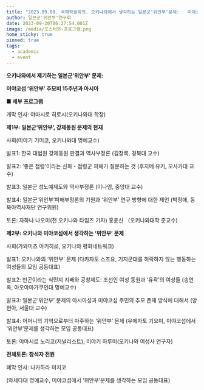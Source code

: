 ```yaml
---
title: "2023.09.09. 국제학술회의. 오키나와에서 생각하는 일본군‘위안부’문제:   미야코섬 ‘위안부’를 위한 추모비 15주년과 아시아"
author: 일본군'위안부'연구회
date: 2023-09-20T06:27:54.001Z
image: /media/포스터와-프로그램.png
home_sticky: true
pinned: true
tags:
  - academic
  - event
---
```

**오키나와에서 제기하는 일본군‘위안부’ 문제:**

**미야코섬 ‘위안부’ 추모비 15주년과 아시아**



**■ 세부 프로그램**

개막 인사: 야마시로 히로시(오키나와대 학장)



**제1부: 일본군‘위안부’, 강제동원 문제의 현재**

사회(미야기 기미코, 오키나와대 명예교수)

발표1: 한국 대법원 강제동원 판결과 역사부정론 (김창록, 경북대 교수)

발표2: ‘좋은 점령’이라는 신화・점령군 피해가 질문하는 것 (후지메 유키, 오사카대 교수)

발표3: 일본군 성노예제도와 역사부정론 (이나영, 중앙대 교수)

발표4: 일본군‘위안부’피해부정론의 기원과 ‘위안부’ 연구 방향에 대한 제언 (박정애, 동북아역사재단 연구위원)

토론: 자하나 나오미(전 오키나와 타임즈 기자) 홍윤신 （오키나와대학 준교수)



**제2부: 오키나와 미야코섬에서 생각하는 ‘위안부’ 문제**

사회(가와미츠 아키히로, 오키나와 평화네트워크)

발표1: 오키나와의 ‘위안부’ 문제 (다카자토 스즈요, 기지군대를 허락하지 않는 행동하는 여성들의 모임 공동대표)

발표2: 빈곤이라는 식민지 지배와 공창제도: 조선인 여성 동원과 ‘유곽’의 여성들 (송연옥, 아오야마가쿠인대 명예교수)

발표3: 일본군‘위안부’ 문제의 아시아성과 미야코섬 주민의 추모 존재 방식에 대해서 (양현아, 서울대 교수)

발표4: 어머니의 기억으로부터 마주하는 ‘위안부’ 문제 (우에자토 기요미, 미야코섬에서 ‘위안부’문제를 생각하는 모임 공동대표)

토론: 야마시로 노리코(저널리스트), 미야키 하루미(오키나와 여성사 연구자)



**전체토론: 참석자 전원**

폐막 인사: 나카하라 미치코

(와세다대 명예교수, 미야코섬에서 ‘위안부’문제를 생각하는 모임 공동대표)
